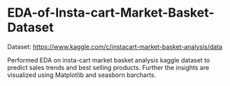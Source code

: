 # EDA-of-Insta-cart-Market-Basket-Dataset

Dataset: https://www.kaggle.com/c/instacart-market-basket-analysis/data 

Performed EDA on insta-cart market basket analysis kaggle dataset to predict sales trends and best selling products. Further the insights are visualized using Matplotlib and seasborn barcharts.